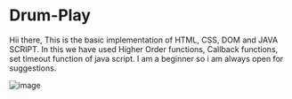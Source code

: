 # Drum-Play
Hii there,
This is the basic implementation of HTML, CSS, DOM and JAVA SCRIPT.
In this we have used Higher Order functions, Callback functions, set timeout function of java script.
I am a beginner so i am always open for suggestions.



![image](https://user-images.githubusercontent.com/98794736/194297250-e0753a57-b815-437c-b46b-cc0a4596632a.png)
